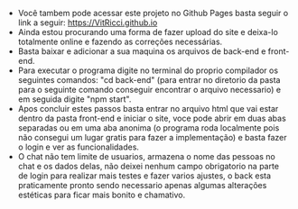 - Você tambem pode acessar este projeto no Github Pages basta seguir o link a seguir: https://VitRicci.github.io
- Ainda estou procurando uma forma de fazer upload do site e deixa-lo totalmente online e fazendo as correções necessárias.
- Basta baixar e adicionar a sua maquina os arquivos de back-end e front-end.
- Para executar o programa digite no terminal do proprio compilador os seguintes comandos: "cd back-end" (para entrar no diretorio da pasta para o seguinte comando 
         conseguir encontrar o arquivo necessario) e em seguida digite "npm start". 
- Apos concluir estes passos basta entrar no arquivo html que vai estar dentro da pasta front-end e iniciar o site, voce pode abrir em duas abas separadas ou em uma 
         aba anonima (o programa roda localmente pois não consegui um lugar gratis para fazer a implementação) e basta fazer o login e ver as funcionalidades.
- O chat não tem limite de usuarios, armazena o nome das pessoas no chat e os dados delas, não deixei nenhum campo obrigatorio na parte de login para realizar mais testes e fazer varios 
         ajustes, o back esta praticamente pronto sendo necessario apenas algumas alterações estéticas para ficar mais bonito e chamativo.
